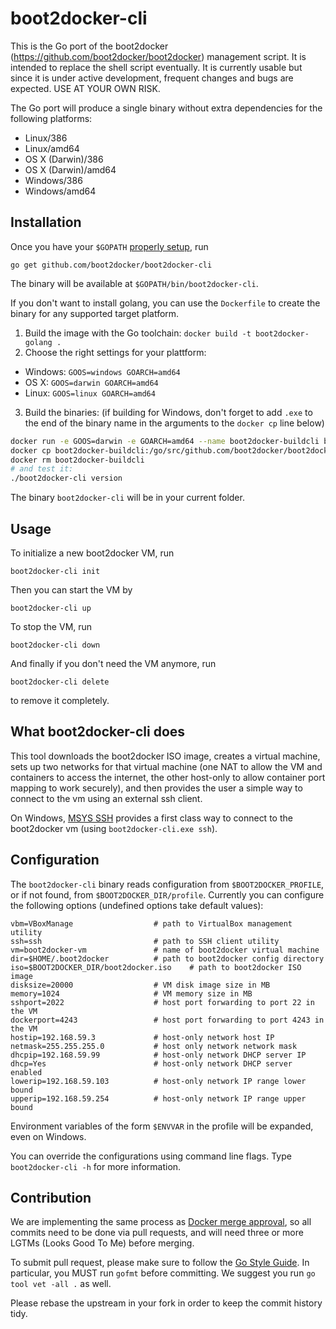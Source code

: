 # boot2docker-cli

This is the Go port of the boot2docker (https://github.com/boot2docker/boot2docker)
management script. It is intended to replace the shell script eventually. It is
currently usable but since it is under active development, frequent changes and
bugs are expected. USE AT YOUR OWN RISK.

The Go port will produce a single binary without extra dependencies for the
following platforms:

- Linux/386
- Linux/amd64
- OS X (Darwin)/386
- OS X (Darwin)/amd64
- Windows/386
- Windows/amd64


## Installation

Once you have your `$GOPATH` [properly
setup](http://golang.org/doc/code.html#GOPATH), run

    go get github.com/boot2docker/boot2docker-cli


The binary will be available at `$GOPATH/bin/boot2docker-cli`.

If you don't want to install golang, you can use the `Dockerfile` to create the
binary for any supported target platform.

1. Build the image with the Go toolchain: `docker build -t boot2docker-golang .`
2. Choose the right settings for your plattform:
  * Windows: `GOOS=windows GOARCH=amd64`
  * OS X: `GOOS=darwin GOARCH=amd64`
  * Linux: `GOOS=linux GOARCH=amd64`
3. Build the binaries: (if building for Windows, don't forget to add `.exe` to
   the end of the binary name in the arguments to the `docker cp` line below)
```sh
docker run -e GOOS=darwin -e GOARCH=amd64 --name boot2docker-buildcli boot2docker-golang
docker cp boot2docker-buildcli:/go/src/github.com/boot2docker/boot2docker-cli/boot2docker-cli .
docker rm boot2docker-buildcli
# and test it:
./boot2docker-cli version
```

The binary `boot2docker-cli` will be in your current folder.


## Usage

To initialize a new boot2docker VM, run

    boot2docker-cli init

Then you can start the VM by

    boot2docker-cli up

To stop the VM, run

    boot2docker-cli down

And finally if you don't need the VM anymore, run

    boot2docker-cli delete

to remove it completely.

## What boot2docker-cli does

This tool downloads the boot2docker ISO image, creates a virtual machine, sets
up two networks for that virtual machine (one NAT to allow the VM and containers
to access the internet, the other host-only to allow container port mapping to
work securely), and then provides the user a simple way to connect to the vm
using an external ssh client.

On Windows, [MSYS SSH](http://www.mingw.org/) provides a first class way to
connect to the boot2docker vm (using `boot2docker-cli.exe ssh`).

## Configuration

The `boot2docker-cli` binary reads configuration from `$BOOT2DOCKER_PROFILE`, or
if not found, from `$BOOT2DOCKER_DIR/profile`. Currently you can configure
the following options (undefined options take default values):

    vbm=VBoxManage                  # path to VirtualBox management utility
    ssh=ssh                         # path to SSH client utility
    vm=boot2docker-vm               # name of boot2docker virtual machine
    dir=$HOME/.boot2docker          # path to boot2docker config directory
    iso=$BOOT2DOCKER_DIR/boot2docker.iso    # path to boot2docker ISO image
    disksize=20000                  # VM disk image size in MB
    memory=1024                     # VM memory size in MB
    sshport=2022                    # host port forwarding to port 22 in the VM
    dockerport=4243                 # host port forwarding to port 4243 in the VM
    hostip=192.168.59.3             # host-only network host IP
    netmask=255.255.255.0           # host only network network mask
    dhcpip=192.168.59.99            # host-only network DHCP server IP
    dhcp=Yes                        # host-only network DHCP server enabled
    lowerip=192.168.59.103          # host-only network IP range lower bound
    upperip=192.168.59.254          # host-only network IP range upper bound

Environment variables of the form `$ENVVAR` in the profile will be expanded,
even on Windows.

You can override the configurations using command line flags. Type
`boot2docker-cli -h` for more information. 



## Contribution

We are implementing the same process as [Docker merge
approval](https://github.com/dotcloud/docker/blob/master/CONTRIBUTING.md#merge-approval),
so all commits need to be done via pull requests, and will need three or more
LGTMs (Looks Good To Me) before merging.

To submit pull request, please make sure to follow the [Go Style
Guide](https://code.google.com/p/go-wiki/wiki/Style). In particular, you MUST
run `gofmt` before committing. We suggest you run `go tool vet -all .` as well.

Please rebase the upstream in your fork in order to keep the commit history
tidy. 
